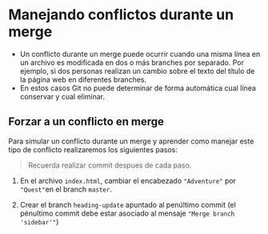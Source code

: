 # Manejando conflictos durante un merge

 - Un conflicto durante un merge puede ocurrir cuando una misma línea en un archivo es modificada en dos o más branches por separado. Por ejemplo, si dos personas realizan un cambio sobre el texto del título de la página web en diferentes branches.
 - En estos casos Git no puede determinar de forma automática cual línea conservar y cual eliminar.

## Forzar a un conflicto en merge

Para simular un conflicto durante un merge y aprender como manejar este tipo de conflicto realizaremos los siguientes pasos:

> Recuerda realizar commit despues de cada paso.

 1. En el archivo `index.html`, cambiar el encabezado `"Adventure"` por `"Quest"`en el branch `master`.

 2. Crear el branch `heading-update` apuntado al penúltimo commit (el pénultimo commit debe estar asociado al mensaje `"Merge branch 'sidebar'"`)

<!--stackedit_data:
eyJoaXN0b3J5IjpbNjA4MzkxOTI5LDE3Nzg3NDI5OTEsLTM4MD
A1MzQzNV19
-->